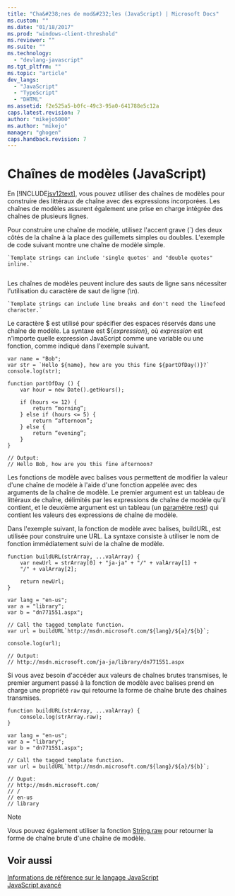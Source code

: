 ```yaml
---
title: "Cha&#238;nes de mod&#232;les (JavaScript) | Microsoft Docs"
ms.custom: ""
ms.date: "01/18/2017"
ms.prod: "windows-client-threshold"
ms.reviewer: ""
ms.suite: ""
ms.technology: 
  - "devlang-javascript"
ms.tgt_pltfrm: ""
ms.topic: "article"
dev_langs: 
  - "JavaScript"
  - "TypeScript"
  - "DHTML"
ms.assetid: f2e525a5-b0fc-49c3-95a0-641788e5c12a
caps.latest.revision: 7
author: "mikejo5000"
ms.author: "mikejo"
manager: "ghogen"
caps.handback.revision: 7
---
```

# Cha&#238;nes de mod&#232;les (JavaScript)
En [!INCLUDE[jsv12text](../../javascript/includes/jsv12text-md.md)], vous pouvez utiliser des chaînes de modèles pour construire des littéraux de chaîne avec des expressions incorporées.  Les chaînes de modèles assurent également une prise en charge intégrée des chaînes de plusieurs lignes.  
  
 Pour construire une chaîne de modèle, utilisez l'accent grave \(\`\) des deux côtés de la chaîne à la place des guillemets simples ou doubles.  L'exemple de code suivant montre une chaîne de modèle simple.  
  
```  
`Template strings can include 'single quotes' and "double quotes" inline.`  
  
```  
  
 Les chaînes de modèles peuvent inclure des sauts de ligne sans nécessiter l'utilisation du caractère de saut de ligne \(\\n\).  
  
```  
`Template strings can include line breaks and don't need the linefeed character.`  
```  
  
 Le caractère $ est utilisé pour spécifier des espaces réservés dans une chaîne de modèle.  La syntaxe est ${*expression*}, où *expression* est n'importe quelle expression JavaScript comme une variable ou une fonction, comme indiqué dans l'exemple suivant.  
  
```  
var name = "Bob";  
var str = `Hello ${name}, how are you this fine ${partOfDay()}?`  
console.log(str);  
  
function partOfDay () {  
    var hour = new Date().getHours();  
  
    if (hours <= 12) {  
        return “morning”;  
    } else if (hours <= 5) {  
        return “afternoon”;  
    } else {  
        return “evening”;  
    }  
}  
  
// Output:  
// Hello Bob, how are you this fine afternoon?  
```  
  
 Les fonctions de modèle avec balises vous permettent de modifier la valeur d'une chaîne de modèle à l'aide d'une fonction appelée avec des arguments de la chaîne de modèle.  Le premier argument est un tableau de littéraux de chaîne, délimités par les expressions de chaîne de modèle qu'il contient, et le deuxième argument est un tableau \(un [paramètre rest](../../javascript/functions-javascript.md)\) qui contient les valeurs des expressions de chaîne de modèle.  
  
 Dans l'exemple suivant, la fonction de modèle avec balises, buildURL, est utilisée pour construire une URL.  La syntaxe consiste à utiliser le nom de fonction immédiatement suivi de la chaîne de modèle.  
  
```  
function buildURL(strArray, ...valArray) {  
    var newUrl = strArray[0] + "ja-ja" + "/" + valArray[1] +  
    "/" + valArray[2];  
  
    return newUrl;  
}  
  
var lang = "en-us";  
var a = "library";  
var b = "dn771551.aspx";  
  
// Call the tagged template function.  
var url = buildURL`http://msdn.microsoft.com/${lang}/${a}/${b}`;  
  
console.log(url);  
  
// Output:  
// http://msdn.microsoft.com/ja-ja/library/dn771551.aspx  
```  
  
 Si vous avez besoin d'accéder aux valeurs de chaînes brutes transmises, le premier argument passé à la fonction de modèle avec balises prend en charge une propriété `raw` qui retourne la forme de chaîne brute des chaînes transmises.  
  
```  
function buildURL(strArray, ...valArray) {  
    console.log(strArray.raw);  
}  
  
var lang = "en-us";  
var a = "library";  
var b = "dn771551.aspx";  
  
// Call the tagged template function.  
var url = buildURL`http://msdn.microsoft.com/${lang}/${a}/${b}`;  
  
// Ouput:  
// http://msdn.microsoft.com/  
// /  
// en-us  
// library  
```  
  
> [!NOTE]
>  Vous pouvez également utiliser la fonction [String.raw](../../javascript/reference/string-raw-function-javascript.md) pour retourner la forme de chaîne brute d'une chaîne de modèle.  
  
## Voir aussi  
 [Informations de référence sur le langage JavaScript](../../javascript/javascript-language-reference.md)   
 [JavaScript avancé](../../javascript/advanced/advanced-javascript.md)